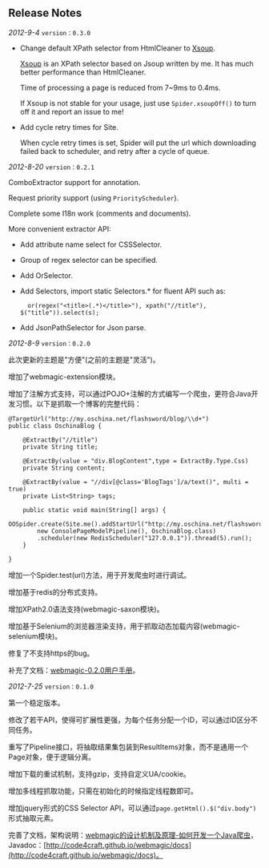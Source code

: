 Release Notes
----
*2012-9-4* `version：0.3.0`

* Change default XPath selector from HtmlCleaner to [Xsoup](https://github.com/code4craft/xsoup).
	
	[Xsoup](https://github.com/code4craft/xsoup) is an XPath selector based on Jsoup written by me. It has much better performance than HtmlCleaner.
	
	Time of processing a page is reduced from 7~9ms to 0.4ms.
	
	If Xsoup is not stable for your usage, just use `Spider.xsoupOff()` to turn off it and report an issue to me!
	
* Add cycle retry times for Site.
	
	When cycle retry times is set, Spider will put the url which downloading failed  back to scheduler, and retry after a cycle of queue.

*2012-8-20* `version：0.2.1`

ComboExtractor support for annotation.

Request priority support (using `PriorityScheduler`).

Complete some I18n work (comments and documents).

More convenient extractor API:

* Add attribute name select for CSSSelector.
* Group of regex selector can be specified.
* Add OrSelector.
* Add Selectors, import static Selectors.* for fluent API such as:
		
		or(regex("<title>(.*)</title>"), xpath("//title"), $("title")).select(s);
* Add JsonPathSelector for Json parse.
		
*2012-8-9* `version：0.2.0`

此次更新的主题是"方便"(之前的主题是"灵活")。

增加了webmagic-extension模块。

增加了注解方式支持，可以通过POJO+注解的方式编写一个爬虫，更符合Java开发习惯。以下是抓取一个博客的完整代码：

    @TargetUrl("http://my.oschina.net/flashsword/blog/\\d+")
    public class OschinaBlog {

        @ExtractBy("//title")
        private String title;

        @ExtractBy(value = "div.BlogContent",type = ExtractBy.Type.Css)
        private String content;

        @ExtractBy(value = "//div[@class='BlogTags']/a/text()", multi = true)
        private List<String> tags;

        public static void main(String[] args) {
            OOSpider.create(Site.me().addStartUrl("http://my.oschina.net/flashsword/blog"),
            new ConsolePageModelPipeline(), OschinaBlog.class)
            .scheduler(new RedisScheduler("127.0.0.1")).thread(5).run();
        }

    }

增加一个Spider.test(url)方法，用于开发爬虫时进行调试。

增加基于redis的分布式支持。

增加XPath2.0语法支持(webmagic-saxon模块)。

增加基于Selenium的浏览器渲染支持，用于抓取动态加载内容(webmagic-selenium模块)。

修复了不支持https的bug。

补充了文档：[webmagic-0.2.0用户手册](http://code4craft.github.io/webmagic/)。

*2012-7-25* `version：0.1.0`

第一个稳定版本。

修改了若干API，使得可扩展性更强，为每个任务分配一个ID，可以通过ID区分不同任务。

重写了Pipeline接口，将抽取结果集包装到ResultItems对象，而不是通用一个Page对象，便于逻辑分离。

增加下载的重试机制，支持gzip，支持自定义UA/cookie。

增加多线程抓取功能，只需在初始化的时候指定线程数即可。

增加jquery形式的CSS Selector API，可以通过`page.getHtml().$("div.body")`形式抽取元素。

完善了文档，架构说明：[webmagic的设计机制及原理-如何开发一个Java爬虫](http://my.oschina.net/flashsword/blog/145796)，Javadoc：[http://code4craft.github.io/webmagic/docs](http://code4craft.github.io/webmagic/docs)。